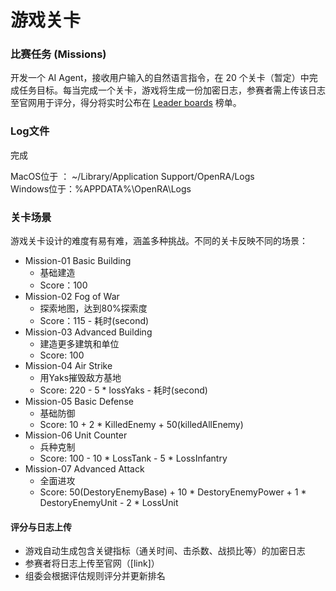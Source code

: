 # 游戏关卡

### 比赛任务 (Missions)

开发一个 AI Agent，接收用户输入的自然语言指令，在 20 个关卡（暂定）中完成任务目标。每当完成一个关卡，游戏将生成一份加密日志，参赛者需上传该日志至官网用于评分，得分将实时公布在 [Leader boards]() 榜单。


### Log文件
  
完成  

MacOS位于 ： ~/Library/Application Support/OpenRA/Logs  
Windows位于：%APPDATA%\OpenRA\Logs

### 关卡场景

游戏关卡设计的难度有易有难，涵盖多种挑战。不同的关卡反映不同的场景：


- Mission-01 Basic Building  
  - 基础建造
  - Score：100  
- Mission-02 Fog of War
  - 探索地图，达到80%探索度
  - Score：115 - 耗时(second)  
- Mission-03 Advanced Building
  - 建造更多建筑和单位
  - Score: 100
- Mission-04 Air Strike
  - 用Yaks摧毁敌方基地
  - Score: 220 - 5 * lossYaks - 耗时(second)  
- Mission-05 Basic Defense
  - 基础防御
  - Score: 10 + 2 * KilledEnemy  + 50(killedAllEnemy)
- Mission-06 Unit Counter
  - 兵种克制
  - Score: 100 - 10 * LossTank - 5 * LossInfantry
- Mission-07 Advanced Attack
  - 全面进攻
  - Score: 50(DestoryEnemyBase) + 10 * DestoryEnemyPower + 1 * DestoryEnemyUnit - 2 * LossUnit




#### 评分与日志上传

- 游戏自动生成包含关键指标（通关时间、击杀数、战损比等）的加密日志
- 参赛者将日志上传至官网（[link]）
- 组委会根据评估规则评分并更新排名

